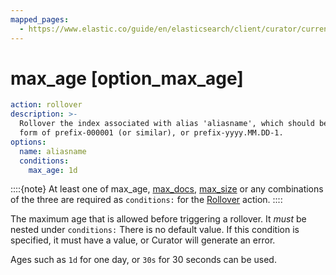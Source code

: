 ```yaml
---
mapped_pages:
  - https://www.elastic.co/guide/en/elasticsearch/client/curator/current/option_max_age.html
---
```


# max_age [option_max_age]

```yaml
action: rollover
description: >-
  Rollover the index associated with alias 'aliasname', which should be in the
  form of prefix-000001 (or similar), or prefix-yyyy.MM.DD-1.
options:
  name: aliasname
  conditions:
    max_age: 1d
```

::::{note}
At least one of max_age, [max_docs](/reference/option_max_docs.md), [max_size](/reference/option_max_size.md) or any combinations of the three are required as `conditions:` for the [Rollover](/reference/rollover.md) action.
::::


The maximum age that is allowed before triggering a rollover. It *must* be nested under `conditions:` There is no default value.  If this condition is specified, it must have a value, or Curator will generate an error.

Ages such as `1d` for one day, or `30s` for 30 seconds can be used.

